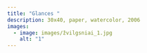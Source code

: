```yaml
---
title: "Glances "
description: 30x40, paper, watercolor, 2006
images:
  - image: images/žvilgsniai_1.jpg
    alt: "1"
---
```

